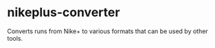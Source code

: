 nikeplus-converter
==================

Converts runs from Nike+ to various formats that can be used by other tools.
